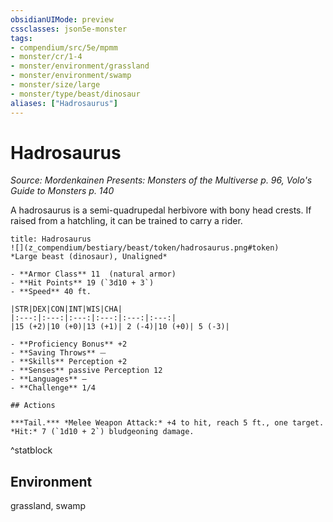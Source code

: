 ```yaml
---
obsidianUIMode: preview
cssclasses: json5e-monster
tags:
- compendium/src/5e/mpmm
- monster/cr/1-4
- monster/environment/grassland
- monster/environment/swamp
- monster/size/large
- monster/type/beast/dinosaur
aliases: ["Hadrosaurus"]
---
```

# Hadrosaurus
*Source: Mordenkainen Presents: Monsters of the Multiverse p. 96, Volo's Guide to Monsters p. 140*  

A hadrosaurus is a semi-quadrupedal herbivore with bony head crests. If raised from a hatchling, it can be trained to carry a rider.

```ad-statblock
title: Hadrosaurus
![](z_compendium/bestiary/beast/token/hadrosaurus.png#token)
*Large beast (dinosaur), Unaligned*

- **Armor Class** 11  (natural armor)
- **Hit Points** 19 (`3d10 + 3`)
- **Speed** 40 ft.

|STR|DEX|CON|INT|WIS|CHA|
|:---:|:---:|:---:|:---:|:---:|:---:|
|15 (+2)|10 (+0)|13 (+1)| 2 (-4)|10 (+0)| 5 (-3)|

- **Proficiency Bonus** +2
- **Saving Throws** ⏤
- **Skills** Perception +2
- **Senses** passive Perception 12
- **Languages** —
- **Challenge** 1/4

## Actions

***Tail.*** *Melee Weapon Attack:* +4 to hit, reach 5 ft., one target. *Hit:* 7 (`1d10 + 2`) bludgeoning damage.
```
^statblock

## Environment

grassland, swamp